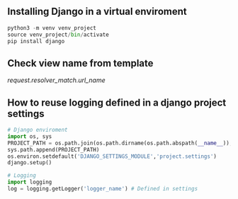 
## Installing Django in a virtual enviroment
```python
python3 -m venv venv_project
source venv_project/bin/activate
pip install django
```

## Check view name from template
*request.resolver_match.url_name*

## How to reuse logging defined in a django project settings
```python
# Django enviroment
import os, sys
PROJECT_PATH = os.path.join(os.path.dirname(os.path.abspath(__name__)),'../../')
sys.path.append(PROJECT_PATH)
os.environ.setdefault('DJANGO_SETTINGS_MODULE','project.settings')
django.setup()

# Logging
import logging
log = logging.getLogger('logger_name') # Defined in settings
```

